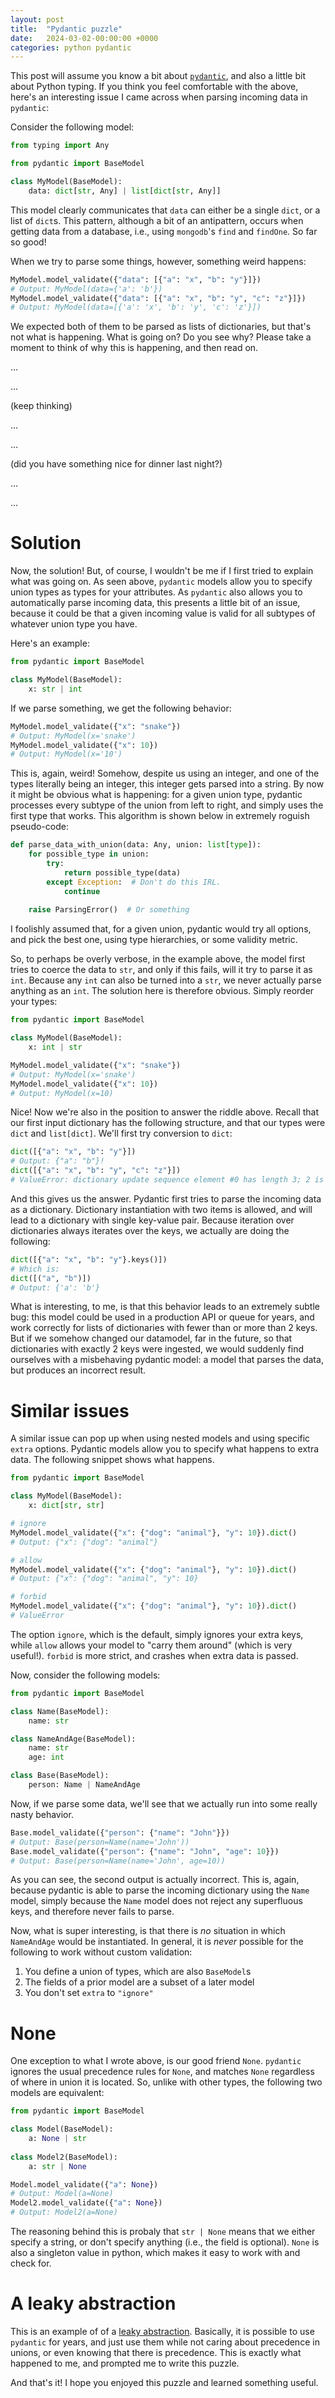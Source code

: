```yaml
---
layout: post
title:  "Pydantic puzzle"
date:   2024-03-02-00:00:00 +0000
categories: python pydantic
---
```


This post will assume you know a bit about [`pydantic`](https://pydantic.dev/), and also a little bit about Python typing. If you think you feel comfortable with the above, here's an interesting issue I came across when parsing incoming data in `pydantic`:

Consider the following model:

```python
from typing import Any

from pydantic import BaseModel

class MyModel(BaseModel):
    data: dict[str, Any] | list[dict[str, Any]]

```

This model clearly communicates that `data` can either be a single `dict`, or a list of `dict`s. This pattern, although a bit of an antipattern, occurs when getting data from a database, i.e., using `mongodb`'s `find` and `findOne`. So far so good!

When we try to parse some things, however, something weird happens:

```python
MyModel.model_validate({"data": [{"a": "x", "b": "y"}]})
# Output: MyModel(data={'a': 'b'})
MyModel.model_validate({"data": [{"a": "x", "b": "y", "c": "z"}]})
# Output: MyModel(data=[{'a': 'x', 'b': 'y', 'c': 'z'}])
```

We expected both of them to be parsed as lists of dictionaries, but that's not what is happening. What is going on? Do you see why? Please take a moment to think of why this is happening, and then read on.

...

...

(keep thinking)

...

...

(did you have something nice for dinner last night?)

...

...

# Solution

Now, the solution! But, of course, I wouldn't be me if I first tried to explain what was going on. As seen above, `pydantic` models allow you to specify union types as types for your attributes. As `pydantic` also allows you to automatically parse incoming data, this presents a little bit of an issue, because it could be that a given incoming value is valid for all subtypes of whatever union type you have.

Here's an example:

```python
from pydantic import BaseModel

class MyModel(BaseModel):
    x: str | int

```

If we parse something, we get the following behavior:

```python
MyModel.model_validate({"x": "snake"})
# Output: MyModel(x='snake')
MyModel.model_validate({"x": 10})
# Output: MyModel(x='10')

```

This is, again, weird! Somehow, despite us using an integer, and one of the types literally being an integer, this integer gets parsed into a string. By now it might be obvious what is happening: for a given union type, pydantic processes every subtype of the union from left to right, and simply uses the first type that works. This algorithm is shown below in extremely roguish pseudo-code:

```python
def parse_data_with_union(data: Any, union: list[type]):
    for possible_type in union:
        try:
            return possible_type(data)
        except Exception:  # Don't do this IRL.
            continue
    
    raise ParsingError()  # Or something

```

I foolishly assumed that, for a given union, pydantic would try all options, and pick the best one, using type hierarchies, or some validity metric.

So, to perhaps be overly verbose, in the example above, the model first tries to coerce the data to `str`, and only if this fails, will it try to parse it as `int`. Because any `int` can also be turned into a `str`, we never actually parse anything as an `int`. The solution here is therefore obvious. Simply reorder your types:

```python
from pydantic import BaseModel

class MyModel(BaseModel):
    x: int | str

MyModel.model_validate({"x": "snake"})
# Output: MyModel(x='snake')
MyModel.model_validate({"x": 10})
# Output: MyModel(x=10)

```

Nice! Now we're also in the position to answer the riddle above. Recall that our first input dictionary has the following structure, and that our types were `dict` and `list[dict]`. We'll first try conversion to `dict`:

```python
dict([{"a": "x", "b": "y"}])
# Output: {"a": "b"}!
dict([{"a": "x", "b": "y", "c": "z"}])
# ValueError: dictionary update sequence element #0 has length 3; 2 is required

```

And this gives us the answer. Pydantic first tries to parse the incoming data as a dictionary. Dictionary instantiation with two items is allowed, and will lead to a dictionary with single key-value pair. Because iteration over dictionaries always iterates over the keys, we actually are doing the following:

```python
dict([{"a": "x", "b": "y"}.keys()])
# Which is:
dict([("a", "b")])
# Output: {'a': 'b'}

```

What is interesting, to me, is that this behavior leads to an extremely subtle bug: this model could be used in a production API or queue for years, and work correctly for lists of dictionaries with fewer than or more than 2 keys. But if we somehow changed our datamodel, far in the future, so that dictionaries with exactly 2 keys were ingested, we would suddenly find ourselves with a misbehaving pydantic model: a model that parses the data, but produces an incorrect result. 

# Similar issues

A similar issue can pop up when using nested models and using specific `extra` options. Pydantic models allow you to specify what happens to extra data. The following snippet shows what happens.

```python
from pydantic import BaseModel

class MyModel(BaseModel):
    x: dict[str, str]

# ignore
MyModel.model_validate({"x": {"dog": "animal"}, "y": 10}).dict()
# Output: {"x": {"dog": "animal"}

# allow
MyModel.model_validate({"x": {"dog": "animal"}, "y": 10}).dict()
# Output: {"x": {"dog": "animal", "y": 10}

# forbid
MyModel.model_validate({"x": {"dog": "animal"}, "y": 10}).dict()
# ValueError

```

The option `ignore`, which is the default, simply ignores your extra keys, while `allow` allows your model to "carry them around" (which is very useful!). `forbid` is more strict, and crashes when extra data is passed.

Now, consider the following models:

```python
from pydantic import BaseModel

class Name(BaseModel):
    name: str

class NameAndAge(BaseModel):
    name: str
    age: int

class Base(BaseModel):
    person: Name | NameAndAge

```

Now, if we parse some data, we'll see that we actually run into some really nasty behavior.

```python
Base.model_validate({"person": {"name": "John"}})
# Output: Base(person=Name(name='John'))
Base.model_validate({"person": {"name": "John", "age": 10}})
# Output: Base(person=Name(name='John', age=10))

```

As you can see, the second output is actually incorrect. This is, again, because pydantic is able to parse the incoming dictionary using the `Name` model, simply because the `Name` model does not reject any superfluous keys, and therefore never fails to parse. 

Now, what is super interesting, is that there is _no_ situation in which `NameAndAge` would be instantiated. In general, it is _never_ possible for the following to work without custom validation:

1. You define a union of types, which are also `BaseModel`s
2. The fields of a prior model are a subset of a later model
3. You don't set `extra` to `"ignore"`

# None

One exception to what I wrote above, is our good friend `None`. `pydantic` ignores the usual precedence rules for `None`, and matches `None` regardless of where in union it is located. So, unlike with other types, the following two models are equivalent:

```python
from pydantic import BaseModel

class Model(BaseModel):
    a: None | str
    
class Model2(BaseModel):
    a: str | None

Model.model_validate({"a": None})
# Output: Model(a=None)
Model2.model_validate({"a": None})
# Output: Model2(a=None)

```

The reasoning behind this is probaly that `str | None` means that we either specify a string, or don't specify anything (i.e., the field is optional). `None` is also a singleton value in python, which makes it easy to work with and check for.

# A leaky abstraction

This is an example of of a [leaky abstraction](https://www.joelonsoftware.com/2002/11/11/the-law-of-leaky-abstractions/). Basically, it is possible to use `pydantic` for years, and just use them while not caring about precedence in unions, or even knowing that there is precedence. This is exactly what happened to me, and prompted me to write this puzzle. 

And that's it! I hope you enjoyed this puzzle and learned something useful.